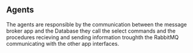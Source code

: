 ## Agents
The agents are responsible by the communication between the message broker app and the Database they call the select commands and the procedures recieving and sending information troughth the RabbitMQ communicating with the other app interfaces. 
